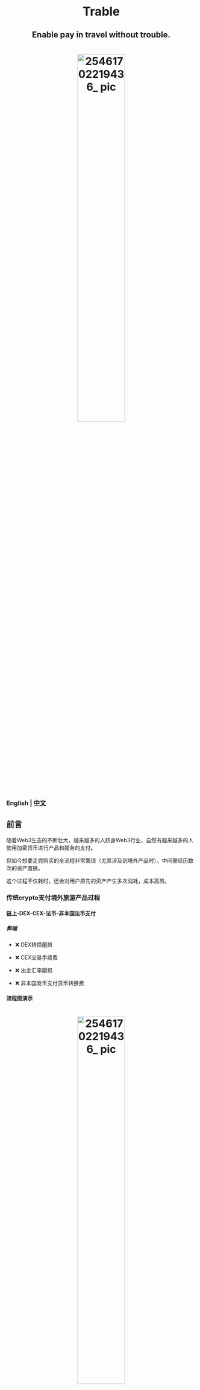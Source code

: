 <h1 align="center">
  <span style="font-size: 32px;">Trable</span>
</h1>

<h2 align="center">
  Enable pay in travel without trouble.
</h2>


<h1 align="center">
  <img src="https://github.com/Web3-Club/Trable/assets/76860915/7e5a55f1-1486-4de6-a28e-7080e046f19d" alt="25461702219436_ pic" style="width: 50%; display: block; margin: 0 auto;">
</h1>

### English | [中文](https://github.com/Web3-Club/Trable/blob/main/docs/README_CN.md)


## 前言


随着Web3生态的不断壮大，越来越多的人跻身Web3行业，自然有越来越多的人使用加密货币进行产品和服务的支付。

但如今想要走完购买的全流程非常繁琐（尤其涉及到境外产品时），中间需经历数次的资产置换。

这个过程不仅耗时，还会对用户原先的资产产生多次消耗，成本高昂。

### 传统crypto支付境外旅游产品过程

#### 链上-DEX-CEX-法币-非本国法币支付

##### 弊端

- ❌ DEX转换磨损
   
- ❌ CEX交易手续费  
   
- ❌ 出金汇率磨损
  
- ❌ 非本国发币支付货币转换费


#### 流程图演示

<h1 align="center">
  <img src="https://github.com/Web3-Club/Trable/assets/76860915/b89cd0bd-34f7-404d-b0de-8ff321357266" alt="25461702219436_ pic" style="width: 50%; display: block; margin: 0 auto;">
</h1>


#### Trable想要做到的

- ✅ 一步签名即到位 仅收取较少费用



对此我们的项目提出解决方案，优化资产转换流程，提升用户在Web3的体验。

并且后疫情时代，旅游业蓬勃发展，Trable进入这个庞大的市场，旨在提供独特的价值主张。



### 项目介绍｜Project Introduction

Trable是一款针对加密货币支付的境外旅游产品Dapp应用。

此应用通过集成Uniswap V4 等技术，依靠Polkadot生态中的Acala、Moonbean平台,有效地简化了用户使用加密货币订购境外旅游产品的流程，缩减消费者的所需时间 及降低DEX/CEX货币转换的成本。

用户仅需选择所需的支付加密货币并完成签名，即可轻松在本Dapp预订境外旅游产品。我们解决了个人外汇额度限制和支付工具不足的问题，提供了必要的法币支付支持。同时，我们在链上实时监控资金流向，确保资金安全。在整个过程中，只会收取一次手续费，为用户的订购体验提供全面保障。

---

Trable is an overseas travel product Dapp application for cryptocurrency payment.

This application integrates Uniswap V4 and other technologies and relies on the Acala and Moonbean platforms in the Polkadot ecosystem to effectively simplify the process for users to order overseas travel products using cryptocurrency, shorten the time required for consumers and reduce the cost of DEX/CEX currency conversion. .

Users only need to select the required payment password and complete the signature to easily book overseas travel products on this Dapp. We have solved the problems of personal foreign exchange limit limits and insufficient payment tools, and provided necessary legal currency payment support. At the same time, we monitor the flow of funds in real time on the chain to ensure the safety of funds. During the entire process, only one handling fee will be charged, providing comprehensive protection for users’ ordering experience.

<br>

### 基本技术架构｜Basic technical architecture

#### Uniswap V4

在Uniswap V3中，给每个流动性资金池部署单独的合约，这样创建资金池和执行多池兑换的成本更高。

Uniswap V4将所有资金池都存储在一个合约中，从而节省了大量的燃料成本，因为兑换将不再需要在不同的合约中的资金池之间转移代币。

In Uniswap V3, each liquidity pool is deployed with its own individual contract, resulting in higher costs for creating pools and executing multi-pool exchanges.

Uniswap V4 consolidates all liquidity pools into a single contract, thereby saving significant gas costs. This is because exchanges will no longer require the transfer of tokens between pools in different contracts.

<img width="320" alt="截屏2023-12-18 下午4 25 48" src="https://github.com/Web3-Club/Trable/assets/76860915/1c5708e4-c08d-4a94-a190-9f49646b0f2b">




#### Solidity
为了是项目构建在Uniswap V3上 实现未来对于Uniswap V4的支持 我们在项目合约上使用了Solidity语言 对项目进行了构建

### 前端

项目前端仓库:[Trable-froutend](https://github.com/Web3-Club/Trable-frontend)

#### Javascript 

### Key Dapp Features

- Support for fiat currency payments（支持法币支付）

确保旅游产品跨境crypto直接支付的便利性

- Fast transactions anytime, anywhere（随时随地、快速交易）

简化虚拟货币转移过程（多链资产转换）

- Save time and effort, lower loss（省时省力、更低损耗）

结合Uniswap V4 降低多种token的swap成本，减少不必要的原始资产的转换和支付磨损

- No need to consider personal foreign exchange restrictions（无需考虑个人外汇限制）

不受传统银行外汇限额的影响，更流畅的旅行体验

### Project demo





## 测试

项目包含了针对合约功能的测试用例，确保了各项功能的正确性和安全性。




## 队员信息

GitHub:
[@yanboishere](https://github.com/yanboishere)
[@s7iter](https://github.com/s7iter)
[@Jerry](https://github.com/Web3-Jerry)

WeChat:
@ZZJZZJ9248

## Contect

[![Twitter](https://img.shields.io/badge/@Web3Club-1DA1F2?style=for-the-badge&logo=twitter&logoColor=white)](https://twitter.com/Web3ClubCN)
[![Telegram](https://img.shields.io/badge/@Web3Club-2CA5E0?style=for-the-badge&logo=telegram&logoColor=white)](https://t.me/Web3ClubCN)
[![Mail](https://img.shields.io/badge/web3clubCN@outlook.com-0078D4?style=for-the-badge&logo=microsoft-outlook&logoColor=white)](mailto:web3clubCN@outlook.com)


